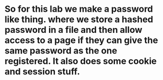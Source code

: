 # So for this lab we make a password like thing. where we store a hashed password in a file and then allow access to a page if they can give the same password as the one registered. It also does some cookie and session stuff.
